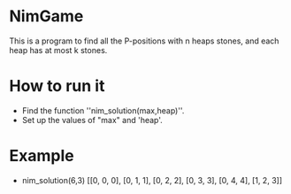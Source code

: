 # NimGame

This is a program to find all the P-positions with n heaps stones, and each heap has at most k stones.


# How to run it

* Find the function ''nim_solution(max,heap)''.
* Set up the values of "max" and 'heap'.

# Example
* nim_solution(6,3)
[[0, 0, 0], [0, 1, 1], [0, 2, 2], [0, 3, 3], [0, 4, 4], [1, 2, 3]]


